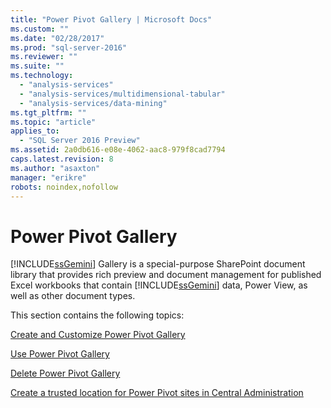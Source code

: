 ```yaml
---
title: "Power Pivot Gallery | Microsoft Docs"
ms.custom: ""
ms.date: "02/28/2017"
ms.prod: "sql-server-2016"
ms.reviewer: ""
ms.suite: ""
ms.technology: 
  - "analysis-services"
  - "analysis-services/multidimensional-tabular"
  - "analysis-services/data-mining"
ms.tgt_pltfrm: ""
ms.topic: "article"
applies_to: 
  - "SQL Server 2016 Preview"
ms.assetid: 2a0db616-e08e-4062-aac8-979f8cad7794
caps.latest.revision: 8
ms.author: "asaxton"
manager: "erikre"
robots: noindex,nofollow
---
```

# Power Pivot Gallery
  [!INCLUDE[ssGemini](../a9notintoc/includes/ssgemini-md.md)] Gallery is a special-purpose SharePoint document library that provides rich preview and document management for published Excel workbooks that contain [!INCLUDE[ssGemini](../a9notintoc/includes/ssgemini-md.md)] data, Power View, as well as other document types.  
  
 This section contains the following topics:  
  
 [Create and Customize Power Pivot Gallery](../analysis-services/power-pivot-sharepoint/create-and-customize-power-pivot-gallery.md)  
  
 [Use Power Pivot Gallery](../analysis-services/power-pivot-sharepoint/use-power-pivot-gallery.md)  
  
 [Delete Power Pivot Gallery](../analysis-services/power-pivot-sharepoint/delete-power-pivot-gallery.md)  
  
 [Create a trusted location for Power Pivot sites in Central Administration](../analysis-services/power-pivot-sharepoint/create-a-trusted-location-for-power-pivot-sites-in-central-administration.md)  
  
  
